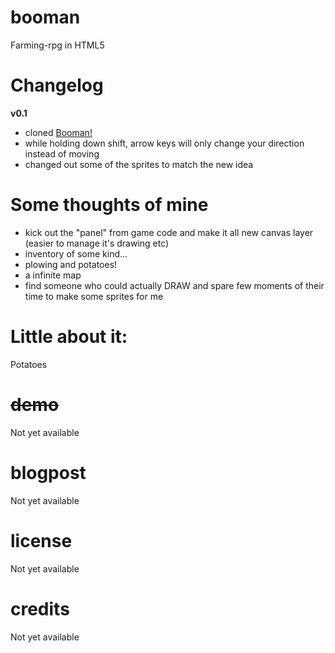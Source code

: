 booman
======

Farming-rpg in HTML5

Changelog
==
<strong>v0.1</strong>
- cloned <a href="https://github.com/hpeinar/booman">Booman!</a>
- while holding down shift, arrow keys will only change your direction instead of moving
- changed out some of the sprites to match the new idea

Some thoughts of mine
==
- kick out the "panel" from game code and make it all new canvas layer (easier to manage it's drawing etc)
- inventory of some kind...
- plowing and potatoes!
- a infinite map
- find someone who could actually DRAW and spare few moments of their time to make some sprites for me


Little about it:
==
Potatoes

<del>demo
==
Not yet available

blogpost
==
Not yet available

license
==
Not yet available

credits
==
Not yet available</del>